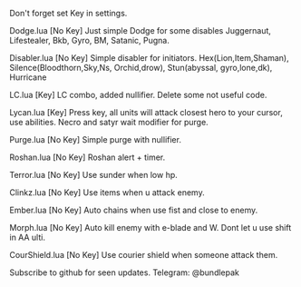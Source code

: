 

Don't forget set Key in settings.

Dodge.lua
[No Key]
Just simple Dodge for some disables
Juggernaut, Lifestealer, Bkb, Gyro, BM, Satanic, Pugna.

Disabler.lua
[No Key]
Simple disabler for initiators.
Hex(Lion,Item,Shaman), Silence(Bloodthorn,Sky,Ns, Orchid,drow), Stun(abyssal, gyro,lone,dk), Hurricane

LC.lua
[Key]
LC combo, added nullifier. Delete some not useful code.

Lycan.lua
[Key]
Press key, all units will attack closest hero to your cursor, use abilities.
Necro and satyr wait modifier for purge.

Purge.lua
[No Key]
Simple purge with nullifier.

Roshan.lua
[No Key]
Roshan alert + timer.

Terror.lua
[No Key]
Use sunder when low hp.

Clinkz.lua
[No Key]
Use items when u attack enemy.

Ember.lua
[No Key]
Auto chains when use fist and close to enemy.

Morph.lua
[No Key]
Auto kill enemy with e-blade and W. 
Dont let u use shift in AA ulti.

CourShield.lua
[No Key]
Use courier shield when someone attack them.

Subscribe to github for seen updates.
Telegram: @bundlepak
